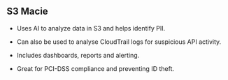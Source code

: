 ## S3 Macie

- Uses AI to analyze data in S3 and helps identify PII.

- Can also be used to analyse CloudTrail logs for suspicious API activity.

- Includes dashboards, reports and alerting.

- Great for PCI-DSS compliance and preventing ID theft.

